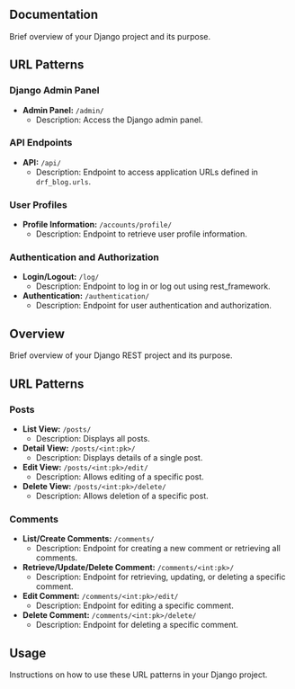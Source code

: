 ## Documentation

Brief overview of your Django project and its purpose.

## URL Patterns

### Django Admin Panel

- **Admin Panel:** `/admin/`
  - Description: Access the Django admin panel.

### API Endpoints

- **API:** `/api/`
  - Description: Endpoint to access application URLs defined in `drf_blog.urls`.

### User Profiles

- **Profile Information:** `/accounts/profile/`
  - Description: Endpoint to retrieve user profile information.

### Authentication and Authorization

- **Login/Logout:** `/log/`
  - Description: Endpoint to log in or log out using rest_framework.
- **Authentication:** `/authentication/`
  - Description: Endpoint for user authentication and authorization.



## Overview

Brief overview of your Django REST project and its purpose.

## URL Patterns

### Posts

- **List View:** `/posts/`
  - Description: Displays all posts.
- **Detail View:** `/posts/<int:pk>/`
  - Description: Displays details of a single post.
- **Edit View:** `/posts/<int:pk>/edit/`
  - Description: Allows editing of a specific post.
- **Delete View:** `/posts/<int:pk>/delete/`
  - Description: Allows deletion of a specific post.

### Comments

- **List/Create Comments:** `/comments/`
  - Description: Endpoint for creating a new comment or retrieving all comments.
- **Retrieve/Update/Delete Comment:** `/comments/<int:pk>/`
  - Description: Endpoint for retrieving, updating, or deleting a specific comment.
- **Edit Comment:** `/comments/<int:pk>/edit/`
  - Description: Endpoint for editing a specific comment.
- **Delete Comment:** `/comments/<int:pk>/delete/`
  - Description: Endpoint for deleting a specific comment.

## Usage

Instructions on how to use these URL patterns in your Django project.
